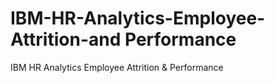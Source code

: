 # IBM-HR-Analytics-Employee-Attrition-and Performance
IBM HR Analytics Employee Attrition &amp; Performance
